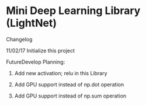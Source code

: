 # Mini Deep Learning Library (LightNet)

Changelog

11/02/17 Initialize this project

FutureDevelop Planning:

1. Add new activation; relu in this Library

2. Add GPU support instead of np.dot operation

3. Add GPU support instead of np.sum operation
